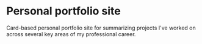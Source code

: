 # Personal portfolio site

Card-based personal portfolio site for summarizing projects I've worked on across several key areas of my professional career.
